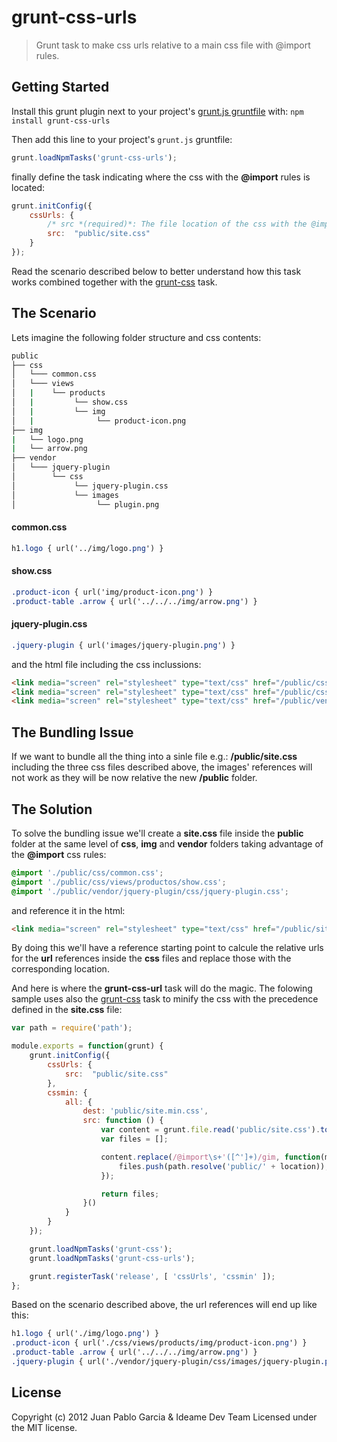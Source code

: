 grunt-css-urls
==============

> Grunt task to make css urls relative to a main css file with @import rules.

Getting Started
---------------

Install this grunt plugin next to your project's [grunt.js gruntfile][getting_started] with: `npm install grunt-css-urls`

Then add this line to your project's `grunt.js` gruntfile:

```javascript
grunt.loadNpmTasks('grunt-css-urls');
```

finally define the task indicating where the css with the **@import** rules is located:

```javascript
grunt.initConfig({
    cssUrls: {
        /* src *(required)*: The file location of the css with the @import rules. */
        src:  "public/site.css"
    }
});
```
Read the scenario described below to better understand how this task works combined together with the [grunt-css][grunt_css] task.

The Scenario
------------

Lets imagine the following folder structure and css contents:

```bash
public
├── css
│   └─── common.css
│   └─── views
│   |    └── products
│   |         └── show.css
│   |         └── img
│   |              └── product-icon.png
├── img
|   └── logo.png
|   └── arrow.png
├── vendor
│   └─── jquery-plugin
│        └── css
│             └── jquery-plugin.css
│             └── images
│                  └── plugin.png
```

#### common.css
```css
h1.logo { url('../img/logo.png') }
```

#### show.css
```css
.product-icon { url('img/product-icon.png') }
.product-table .arrow { url('../../../img/arrow.png') }
```

#### jquery-plugin.css
```css
.jquery-plugin { url('images/jquery-plugin.png') }
```

and the html file including the css inclussions:

```html
<link media="screen" rel="stylesheet" type="text/css" href="/public/css/common.css">
<link media="screen" rel="stylesheet" type="text/css" href="/public/css/views/productos/show.css">
<link media="screen" rel="stylesheet" type="text/css" href="/public/vendor/jquery-plugin/css/jquery-plugin.css">
```

## The Bundling Issue

If we want to bundle all the thing into a sinle file e.g.: **/public/site.css** including the three css files described 
above, the images' references will not work as they will be now relative the new **/public** folder.

## The Solution

To solve the bundling issue we'll create a **site.css** file inside the **public** folder at the same level 
of **css**, **img** and **vendor** folders taking advantage of the **@import** css rules:

```css
@import './public/css/common.css';
@import './public/css/views/productos/show.css';
@import './public/vendor/jquery-plugin/css/jquery-plugin.css';
```

and reference it in the html:

```html
<link media="screen" rel="stylesheet" type="text/css" href="/public/site.css">
```

By doing this we'll have a reference starting point to calcule the relative urls for the **url** references
inside the **css** files and replace those with the corresponding location.

And here is where the **grunt-css-url** task will do the magic. The folowing sample uses also the [grunt-css][grunt_css] 
task to minify the css with the precedence defined in the **site.css** file:

```javascript
var path = require('path');

module.exports = function(grunt) {
    grunt.initConfig({
        cssUrls: {        
            src:  "public/site.css"
        },      
        cssmin: {
            all: {
                dest: 'public/site.min.css',
                src: function () {
                    var content = grunt.file.read('public/site.css').toString();
                    var files = [];

                    content.replace(/@import\s+'([^']+)/gim, function(match, location, a) {
                        files.push(path.resolve('public/' + location));
                    });

                    return files;
                }()
            }
        }
    });

    grunt.loadNpmTasks('grunt-css');
    grunt.loadNpmTasks('grunt-css-urls');

    grunt.registerTask('release', [ 'cssUrls', 'cssmin' ]);
};
```

Based on the scenario described above, the url references will end up like this:

```css
h1.logo { url('./img/logo.png') }
.product-icon { url('./css/views/products/img/product-icon.png') }
.product-table .arrow { url('../../../img/arrow.png') }
.jquery-plugin { url('./vendor/jquery-plugin/css/images/jquery-plugin.png') }
```

[grunt]: https://github.com/cowboy/grunt
[getting_started]: https://github.com/cowboy/grunt/blob/master/docs/getting_started.md
[grunt_css]: https://github.com/jzaefferer/grunt-css

License
-------

Copyright (c) 2012 Juan Pablo Garcia & Ideame Dev Team
Licensed under the MIT license.
